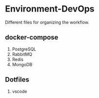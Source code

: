 # Environment-DevOps
Different files for organizing the workflow.

## docker-compose
1. PostgreSQL
2. RabbitMQ
3. Redis
4. MongoDB

## Dotfiles
1. vscode
